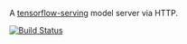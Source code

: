 A [tensorflow-serving](https://www.tensorflow.org/serving/) model server via HTTP.


[![Build Status](https://travis-ci.org/triagemd/model-serving.svg?branch=master)](https://travis-ci.org/triagemd/model-serving)
